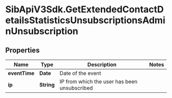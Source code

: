 # SibApiV3Sdk.GetExtendedContactDetailsStatisticsUnsubscriptionsAdminUnsubscription

## Properties
Name | Type | Description | Notes
------------ | ------------- | ------------- | -------------
**eventTime** | **Date** | Date of the event | 
**ip** | **String** | IP from which the user has been unsubscribed | 



